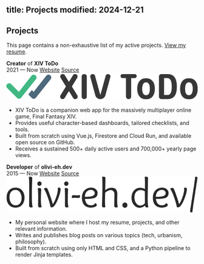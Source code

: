 title: Projects
modified: 2024-12-21
---

## <i class="fa-duotone fa-light fa-seedling me-1"></i> Projects

This page contains a non-exhaustive list of my active projects. [View my resume](/resume/).

<!-- IFTTT: Update /resume too -->

<div class="resume-cards-group">
  <div class="resume-card">
    <div class="resume-card-header">
      <div>
        <b>Creator</b> of <b>XIV ToDo</b><br>
        <span class="me-2 no-wrap"><i class="fa-duotone fa-light fa-calendar me-1 color-green"></i>2021 — Now</span>
        <span class="me-2 no-wrap"><i class="fa-duotone fa-light fa-globe-pointer me-1 color-aqua"></i><a href="https://xivtodo.com" target="_blank">Website</a></span>
        <span class="me-2 no-wrap"><i class="fa-brands fa-github me-1"></i><a href="https://github.com/bourgeoisor/xivtodo" target="_blank">Source</a></span>
      </div>
      <img class="no-radius h-30 d-sm-none" src="/static/assets/logo-xivtodo.png" alt="Logo for XIV ToDo">
    </div>
    <div class="resume-card-content">
      <ul>
        <li>XIV ToDo is a companion web app for the massively multiplayer online game, Final Fantasy XIV.</li>
        <li>Provides useful character-based dashboards, tailored checklists, and tools.</li>
        <li>Built from scratch using Vue.js, Firestore and Cloud Run, and available open source on GitHub.</li>
        <li>Receives a sustained 500+ daily active users and 700,000+ yearly page views.</li>
      </ul>
    </div>
  </div>
  <div class="resume-card">
    <div class="resume-card-header">
      <div>
        <b>Developer</b> of <b>olivi-eh.dev</b><br>
        <span class="me-2 no-wrap"><i class="fa-duotone fa-light fa-calendar me-1 color-green"></i>2015 — Now</span>
        <span class="me-2 no-wrap"><i class="fa-duotone fa-light fa-globe-pointer me-1 color-aqua"></i><a href="https://olivi-eh.dev" target="_blank">Website</a></span>
        <span class="me-2 no-wrap"><i class="fa-brands fa-github me-1"></i><a href="https://github.com/bourgeoisor/bourgeoisor.github.io" target="_blank">Source</a></span>
      </div>
      <img class="no-radius h-30 d-sm-none" src="/static/assets/logo-olivi-eh.png" alt="Logo for olivi-eh/">
    </div>
    <div class="resume-card-content">
      <ul>
        <li>My personal website where I host my resume, projects, and other relevant information.</li>
        <li>Writes and publishes blog posts on various topics (tech, urbanism, philosophy).</li>
        <li>Built from scratch using only HTML and CSS, and a Python pipeline to render Jinja templates.</li>
      </ul>
    </div>
  </div>
</div>
